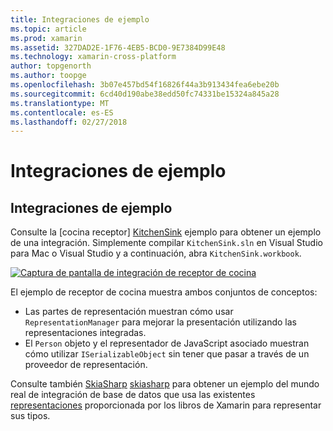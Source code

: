 ```yaml
---
title: Integraciones de ejemplo
ms.topic: article
ms.prod: xamarin
ms.assetid: 327DAD2E-1F76-4EB5-BCD0-9E7384D99E48
ms.technology: xamarin-cross-platform
author: topgenorth
ms.author: toopge
ms.openlocfilehash: 3b07e457bd54f16826f44a3b913434fea6ebe20b
ms.sourcegitcommit: 6cd40d190abe38edd50fc74331be15324a845a28
ms.translationtype: MT
ms.contentlocale: es-ES
ms.lasthandoff: 02/27/2018
---
```

# <a name="sample-integrations"></a>Integraciones de ejemplo

## <a name="sample-integrations"></a>Integraciones de ejemplo

Consulte la [cocina receptor] [ KitchenSink] ejemplo para obtener un ejemplo de una integración. Simplemente compilar `KitchenSink.sln` en Visual Studio para Mac o Visual Studio y a continuación, abra `KitchenSink.workbook`.

[![Captura de pantalla de integración de receptor de cocina](samples-images/kitchensinkintegrationscreenshot.png)](samples-images/kitchensinkintegrationscreenshot.png)

El ejemplo de receptor de cocina muestra ambos conjuntos de conceptos:

* Las partes de representación muestran cómo usar `RepresentationManager` para mejorar la presentación utilizando las representaciones integradas.
* El `Person` objeto y el representador de JavaScript asociado muestran cómo utilizar `ISerializableObject` sin tener que pasar a través de un proveedor de representación.

Consulte también [SkiaSharp] [ skiasharp] para obtener un ejemplo del mundo real de integración de base de datos que usa las existentes [representaciones](~/tools/workbooks/sdk/representations.md) proporcionada por los libros de Xamarin para representar sus tipos.

[KitchenSink]: https://github.com/xamarin/Workbooks/tree/master/SDK/Samples/KitchenSink
[skiasharp]: https://github.com/mono/SkiaSharp/tree/master/source/SkiaSharp.Workbooks